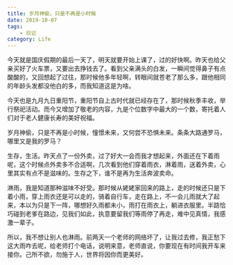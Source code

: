 ```yaml
---
title: 岁月神偷，只是不再是小时候
date: 2019-10-07
tags: 
    - 日记
category: Life
---
```

今天就是国庆假期的最后一天了，明天就要开始上课了，过的好快啊。昨天也给父亲买好了火车票，又要出去挣钱去了。看到父亲满头的白发，一瞬间觉得鼻子有点酸酸的，又回想起了过往，那时候他多年轻啊，转眼间就苍老了那么多，跟他相同的年龄头发都没他白的多，而我知道这是为啥。

今天也是九月九日重阳节，重阳节自上古时代就已经存在了，那时候秋季丰收，举行祭祀活动。而今又增加了敬老的内容，九是个位数字中最大的一个数，寄托着人们对于老人健康长寿的美好祝福。

岁月神偷，只是不再是小时候，憧憬未来，又何尝不恐惧未来。条条大路通罗马，哪里又是我的罗马？

生存，生活。昨天点了一份外卖，过了好大一会而我才想起来，外面还在下着雨呢，这个时候点外卖多不合适啊，几次看到他们穿着雨衣，淋着雨，送着外卖，心里其实有点不是滋味的。生存之下，谁不是再为生活奔波卖命。

淋雨，我是知道那种滋味不好受。那时候从姥姥家回来的路上，走的时候还只是下着小雨，穿上雨衣还是可以走的，骑着自行车，走在路上，不一会儿雨就大了起来，本以为只是下一阵，哪想好久雨都未小，雨打在雨衣上，躺进衣服里。半路恰巧碰到老爹在路边，见我们如此，执意要留我们等雨停了再走，难中见真情，我感激一辈子。

所以，我不想让别人也淋雨。前两天一个老师的网络坏了，让我过去修，我正愁下这大雨咋去呢，给老师打个电话，说明来意，老师直说，你要现在有时间我开车来接你。己所不欲，勿施于人，世界将因你而更美好。